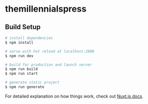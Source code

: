 # themillennialspress

## Build Setup

```bash
# install dependencies
$ npm install

# serve with hot reload at localhost:2000
$ npm run dev

# build for production and launch server
$ npm run build
$ npm run start

# generate static project
$ npm run generate
```

For detailed explanation on how things work, check out [Nuxt.js docs](https://nuxtjs.org).
